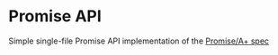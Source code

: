 # Promise API

Simple single-file Promise API implementation of the [Promise/A+ spec](https://github.com/promises-aplus/promises-spec)
